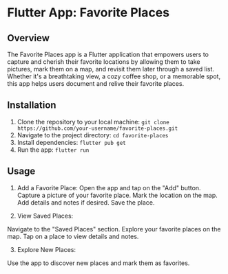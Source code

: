 # Flutter App: Favorite Places

## Overview
The Favorite Places app is a Flutter application that empowers users to capture and cherish their favorite locations by allowing them to take pictures, mark them on a map, and revisit them later through a saved list. Whether it's a breathtaking view, a cozy coffee shop, or a memorable spot, this app helps users document and relive their favorite places.

## Installation

1. Clone the repository to your local machine:
`git clone https://github.com/your-username/favorite-places.git`
2. Navigate to the project directory:
`cd favorite-places`
3. Install dependencies:
`flutter pub get`
4. Run the app:
`flutter run`

## Usage

1. Add a Favorite Place:
Open the app and tap on the "Add" button.
Capture a picture of your favorite place.
Mark the location on the map.
Add details and notes if desired.
Save the place.

2. View Saved Places:

Navigate to the "Saved Places" section.
Explore your favorite places on the map.
Tap on a place to view details and notes.

3. Explore New Places:

Use the app to discover new places and mark them as favorites.


